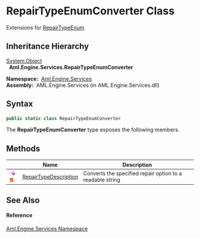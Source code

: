 RepairTypeEnumConverter Class
=============================
Extensions for [RepairTypeEnum][1]


Inheritance Hierarchy
---------------------
[System.Object][2]  
  **Aml.Engine.Services.RepairTypeEnumConverter**  

  **Namespace:**  [Aml.Engine.Services][3]  
  **Assembly:**  AML.Engine.Services (in AML.Engine.Services.dll)

Syntax
------

```csharp
public static class RepairTypeEnumConverter
```

The **RepairTypeEnumConverter** type exposes the following members.


Methods
-------

                                 | Name                       | Description                                               
-------------------------------- | -------------------------- | --------------------------------------------------------- 
![Public method]![Static member] | [RepairTypeDescription][4] | Converts the specified repair option to a readable string 


See Also
--------

#### Reference
[Aml.Engine.Services Namespace][3]  

[1]: ../RepairTypeEnum/README.md
[2]: https://docs.microsoft.com/dotnet/api/system.object
[3]: ../README.md
[4]: RepairTypeDescription.md
[5]: https://www.automationml.org
[6]: ../../icons/logoShade.png
[Public method]: ../../icons/pubmethod.gif "Public method"
[Static member]: ../../icons/static.gif "Static member"